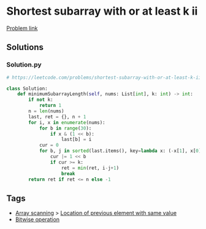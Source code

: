 # Shortest subarray with or at least k ii

[Problem link](https://leetcode.com/problems/shortest-subarray-with-or-at-least-k-ii/)

## Solutions


### Solution.py
```py
# https://leetcode.com/problems/shortest-subarray-with-or-at-least-k-ii/

class Solution:
    def minimumSubarrayLength(self, nums: List[int], k: int) -> int:
        if not k:
            return 1
        n = len(nums)
        last, ret = {}, n + 1
        for i, x in enumerate(nums):
            for b in range(30):
                if x & (1 << b):
                    last[b] = i
            cur = 0
            for b, j in sorted(last.items(), key=lambda x: (-x[1], x[0])):
                cur |= 1 << b
                if cur >= k:
                    ret = min(ret, i-j+1)
                    break
        return ret if ret <= n else -1
```
## Tags

* [Array scanning](/README.md#Array_scanning) > [Location of previous element with same value](/README.md#Array_scanning-Location_of_previous_element_with_same_value)
* [Bitwise operation](/README.md#Bitwise_operation)
